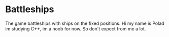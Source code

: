# Battleships
The game battleships with ships on the fixed positions.
Hi my name is Polad im studying C++, im a noob for now. So don't expect from me a lot.
